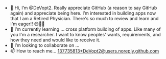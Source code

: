 - 👋 Hi, I’m @DeVopt2. Really appreciate GitHub (a reason to say GitHub again) and appreciate being here. I’m interested in building apps  now that I am a Retired Physician. There's so much to review and learn and I'm eager!! 😊💖💐
- 🌱 I’m currently learning ...
cross platform building of apps. Like many of you I'm a researcher. I want to know peoples' wants, requirements, and how they need and would like to receive it. 
- 💞️ I’m looking to collaborate on ...
- 📫 How to reach me... 137735813+DeVopt2@users.noreply.github.com
<!---
DeVopt2/DeVopt2 is a ✨ special ✨ repository because its `README.md` (this file) appears on your GitHub profile.
You can click the Preview link to take a look at your changes.
--->
